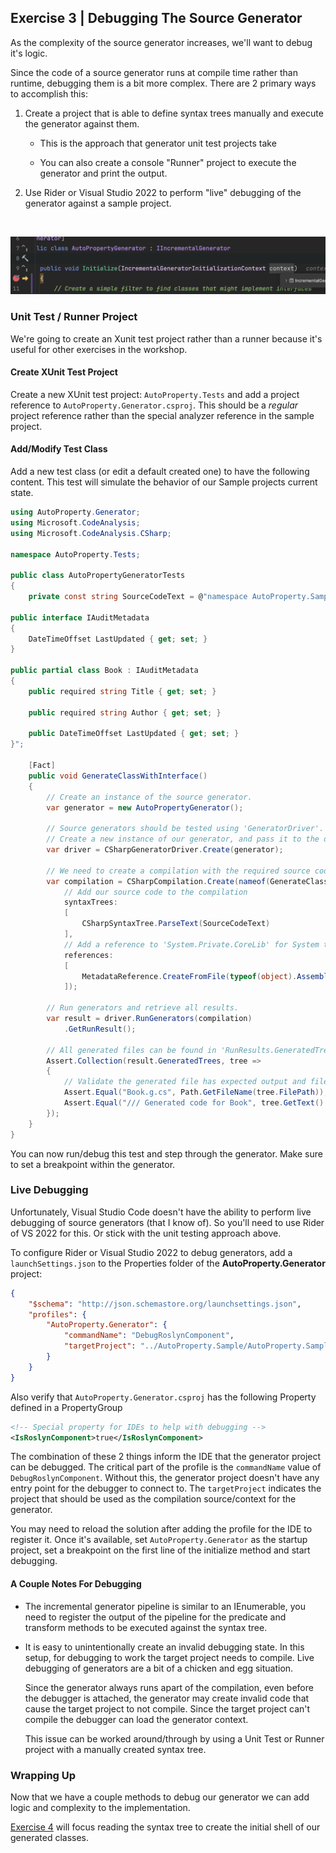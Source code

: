 ## Exercise 3 | Debugging The Source Generator

As the complexity of the source generator increases, we'll want to debug
it's logic. 

Since the code of a source generator runs at compile time rather than runtime, debugging them is a bit more complex. There are 2 primary ways to accomplish this:

1) Create a project that is able to define syntax trees manually and execute the generator against them.

    - This is the approach that generator unit test projects take

    - You can also create a console "Runner" project to execute the generator and print the output.

2) Use Rider or Visual Studio 2022 to perform "live" debugging of the generator against a sample project.

<br />

![alt text](../images/debugger.png)

### Unit Test / Runner Project

We're going to create an Xunit test project rather than a runner because it's useful for other exercises in the workshop.

#### Create XUnit Test Project

Create a new XUnit test project: `AutoProperty.Tests` and add a project reference to `AutoProperty.Generator.csproj`. This should be a _regular_ project reference rather than the special analyzer reference in the sample project.

#### Add/Modify Test Class

Add a new test class (or edit a default created one) to have the following content. This test will simulate the behavior of our Sample projects current state.

```csharp
using AutoProperty.Generator;
using Microsoft.CodeAnalysis;
using Microsoft.CodeAnalysis.CSharp;

namespace AutoProperty.Tests;

public class AutoPropertyGeneratorTests
{
    private const string SourceCodeText = @"namespace AutoProperty.Sample;

public interface IAuditMetadata
{
    DateTimeOffset LastUpdated { get; set; }
}

public partial class Book : IAuditMetadata
{
    public required string Title { get; set; }

    public required string Author { get; set; }

    public DateTimeOffset LastUpdated { get; set; }
}";

    [Fact]
    public void GenerateClassWithInterface()
    {
        // Create an instance of the source generator.
        var generator = new AutoPropertyGenerator();

        // Source generators should be tested using 'GeneratorDriver'.
        // Create a new instance of our generator, and pass it to the driver
        var driver = CSharpGeneratorDriver.Create(generator);

        // We need to create a compilation with the required source code.
        var compilation = CSharpCompilation.Create(nameof(GenerateClassWithInterface),
            // Add our source code to the compilation
            syntaxTrees:
            [
                CSharpSyntaxTree.ParseText(SourceCodeText)
            ],
            // Add a reference to 'System.Private.CoreLib' for System types
            references:
            [
                MetadataReference.CreateFromFile(typeof(object).Assembly.Location)
            ]);

        // Run generators and retrieve all results.
        var result = driver.RunGenerators(compilation)
            .GetRunResult();

        // All generated files can be found in 'RunResults.GeneratedTrees'.
        Assert.Collection(result.GeneratedTrees, tree =>
        {
            // Validate the generated file has expected output and filename
            Assert.Equal("Book.g.cs", Path.GetFileName(tree.FilePath));
            Assert.Equal("/// Generated code for Book", tree.GetText().ToString());
        });
    }
}
```

You can now run/debug this test and step through the generator. Make sure to set a breakpoint within the generator.

### Live Debugging

Unfortunately, Visual Studio Code doesn't have the ability to perform live debugging of source generators (that I know of). So you'll need to use Rider of VS 2022 for this. Or stick with the unit testing approach above.

To configure Rider or Visual Studio 2022 to debug generators, add a `launchSettings.json` to the Properties folder of the **AutoProperty.Generator** project:

```json
{
	"$schema": "http://json.schemastore.org/launchsettings.json",
	"profiles": {
		"AutoProperty.Generator": {
			"commandName": "DebugRoslynComponent",
			"targetProject": "../AutoProperty.Sample/AutoProperty.Sample.csproj"
		}
	}
}
```

Also verify that `AutoProperty.Generator.csproj` has the following Property defined in a PropertyGroup

```xml
<!-- Special property for IDEs to help with debugging -->
<IsRoslynComponent>true</IsRoslynComponent>
```

The combination of these 2 things inform the IDE that the generator project can be debugged. The critical part of the profile is the `commandName` value of `DebugRoslynComponent`. Without this, the generator project doesn't have any entry point for the debugger to connect to. The `targetProject` indicates the project that should be used as the compilation source/context for the generator.

You may need to reload the solution after adding the profile for the IDE to register it. Once it's available, set `AutoProperty.Generator` as the startup project, set a breakpoint on the first line of the initialize method and start debugging.

#### A Couple Notes For Debugging

- The incremental generator pipeline is similar to an IEnumerable, you need to register the output of the pipeline for the predicate and transform methods to be executed against the syntax tree.

- It is easy to unintentionally create an invalid debugging state. In this setup, for debugging to work the target project needs to compile. Live debugging of generators are a bit of a chicken and egg situation.

    Since the generator always runs apart of the  compilation, even before the debugger is attached, the generator may create invalid code that cause the target project to not compile. Since the target project can't compile the debugger can load the generator context.

    This issue can be worked around/through by using a Unit Test or Runner project with a manually created syntax tree.

### Wrapping Up

Now that we have a couple methods to debug our generator we can add logic and complexity to the implementation.

[Exercise 4](./Exercise4.md) will focus reading the syntax tree to create the initial shell of our generated classes.
